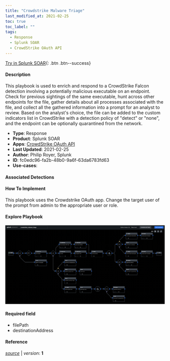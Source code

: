 ```yaml
---
title: "Crowdstrike Malware Triage"
last_modified_at: 2021-02-25
toc: true
toc_label: ""
tags:
  - Response
  - Splunk SOAR
  - CrowdStrike OAuth API
---
```


[Try in Splunk SOAR](https://www.splunk.com/en_us/software/splunk-security-orchestration-and-automation.html){: .btn .btn--success}

#### Description

This playbook is used to enrich and respond to a CrowdStrike Falcon detection involving a potentially malicious executable on an endpoint. Check for previous sightings of the same executable, hunt across other endpoints for the file, gather details about all processes associated with the file, and collect all the gathered information into a prompt for an analyst to review. Based on the analyst&#39;s choice, the file can be added to the custom indicators list in CrowdStrike with a detection policy of &#34;detect&#34; or &#34;none&#34;, and the endpoint can be optionally quarantined from the network.

- **Type**: Response
- **Product**: Splunk SOAR
- **Apps**: [CrowdStrike OAuth API](https://splunkbase.splunk.com/apps?keyword=crowdstrike+oauth+api&filters=product%3Asoar)
- **Last Updated**: 2021-02-25
- **Author**: Philip Royer, Splunk
- **ID**: fc0edc96-fa2b-48b0-9a6f-63da6783fd63
- **Use-cases**:

#### Associated Detections


#### How To Implement
This playbook uses the Crowdstrike OAuth app. Change the target user of the prompt from admin to the appropriate user or role.


#### Explore Playbook

![explore](https://raw.githubusercontent.com/splunk/security_content/develop/playbooks/crowdstrike_malware_triage.png)

#### Required field
* filePath
* destinationAddress


#### Reference



[*source*](https://github.com/splunk/security_content/tree/develop/playbooks/crowdstrike_malware_triage.yml) \| *version*: **1**